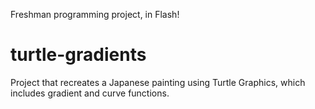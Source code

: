 Freshman programming project, in Flash!

turtle-gradients
================

Project that recreates a Japanese painting using Turtle Graphics, which includes gradient and curve functions.
